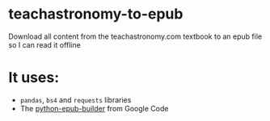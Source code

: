 # teachastronomy-to-epub
 Download all content from the teachastronomy.com textbook to an epub file so I can read it offline

# It uses:
* `pandas`, `bs4` and `requests` libraries
* The [python-epub-builder](https://code.google.com/archive/p/python-epub-builder/) from Google Code
